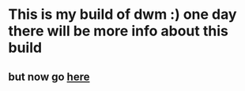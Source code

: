 # This is my build of dwm :) one day there will be more info about this build
## but now go [here](https://dwm.suckless.org)

